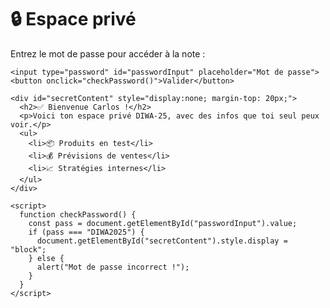 <html>
  <body>
    <h1>🔒 Espace privé</h1>
    <p>Entrez le mot de passe pour accéder à la note :</p>

    <input type="password" id="passwordInput" placeholder="Mot de passe">
    <button onclick="checkPassword()">Valider</button>

    <div id="secretContent" style="display:none; margin-top: 20px;">
      <h2>✅ Bienvenue Carlos !</h2>
      <p>Voici ton espace privé DIWA-25, avec des infos que toi seul peux voir.</p>
      <ul>
        <li>📦 Produits en test</li>
        <li>💰 Prévisions de ventes</li>
        <li>📈 Stratégies internes</li>
      </ul>
    </div>

    <script>
      function checkPassword() {
        const pass = document.getElementById("passwordInput").value;
        if (pass === "DIWA2025") {
          document.getElementById("secretContent").style.display = "block";
        } else {
          alert("Mot de passe incorrect !");
        }
      }
    </script>
  </body>
</html>

